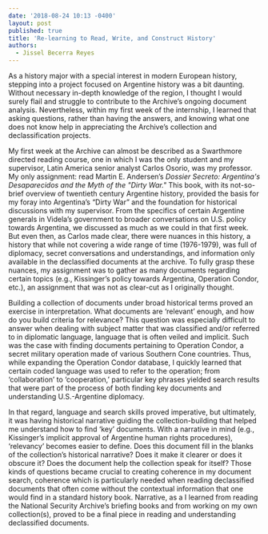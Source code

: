 ```yaml
---
date: '2018-08-24 10:13 -0400'
layout: post
published: true
title: 'Re-learning to Read, Write, and Construct History'
authors:
  - Jissel Becerra Reyes
---
```

As a history major with a special interest in modern European history, stepping into a project focused on Argentine history was a bit daunting. Without necessary in-depth knowledge of the region, I thought I would surely flail and struggle to contribute to the Archive’s ongoing document analysis. Nevertheless, within my first week of the internship, I learned that asking questions, rather than having the answers, and knowing what one does not know help in appreciating the Archive’s collection and declassification projects.  

My first week at the Archive can almost be described as a Swarthmore directed reading course, one in which I was the only student and my supervisor, Latin America senior analyst Carlos Osorio, was my professor. My only assignment: read Martin E. Andersen’s _Dossier Secreto: Argentina's Desaparecidos and the Myth of the "Dirty War."_ This book, with its not-so-brief overview of twentieth century Argentine history, provided the basis for my foray into Argentina’s “Dirty War” and the foundation for historical discussions with my supervisor. From the specifics of certain Argentine generals in Videla’s government to broader conversations on U.S. policy towards Argentina, we discussed as much as we could in that first week. But even then, as Carlos made clear, there were nuances in this history, a history that while not covering a wide range of time (1976-1979), was full of diplomacy, secret conversations and understandings, and information only available in the declassified documents at the archive. To fully grasp these nuances, my assignment was to gather as many documents regarding certain topics (e.g., Kissinger’s policy towards Argentina, Operation Condor, etc.), an assignment that was not as clear-cut as I originally thought.  

Building a collection of documents under broad historical terms proved an exercise in interpretation. What documents are ‘relevant’ enough, and how do you build criteria for relevance? This question was especially difficult to answer when dealing with subject matter that was classified and/or referred to in diplomatic language, language that is often veiled and implicit. Such was the case with finding documents pertaining to Operation Condor, a secret military operation made of various Southern Cone countries. Thus, while expanding the Operation Condor database, I quickly learned that certain coded language was used to refer to the operation; from ‘collaboration’ to ‘cooperation,’ particular key phrases yielded search results that were part of the process of both finding key documents and understanding U.S.-Argentine diplomacy.

In that regard, language and search skills proved imperative, but ultimately, it was having historical narrative guiding the collection-building that helped me understand how to find ‘key’ documents. With a narrative in mind (e.g., Kissinger’s implicit approval of Argentine human rights procedures), ‘relevancy’ becomes easier to define. Does this document fill in the blanks of the collection’s historical narrative? Does it make it clearer or does it obscure it? Does the document help the collection speak for itself? Those kinds of questions became crucial to creating coherence in my document search, coherence which is particularly needed when reading declassified documents that often come without the contextual information that one would find in a standard history book. Narrative, as a I learned from reading the National Security Archive’s briefing books and from working on my own collection(s), proved to be a final piece in reading and understanding declassified documents.
